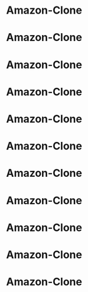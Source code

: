 # Amazon-Clone
# Amazon-Clone
# Amazon-Clone
# Amazon-Clone
# Amazon-Clone
# Amazon-Clone
# Amazon-Clone
# Amazon-Clone
# Amazon-Clone
# Amazon-Clone
# Amazon-Clone

